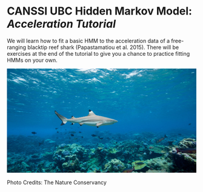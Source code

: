 # CANSSI UBC Hidden Markov Model: *Acceleration Tutorial*

We will learn how to fit a basic HMM to the acceleration data of a free-ranging blacktip reef shark (Papastamatiou et al. 2015). There will be exercises at the end of the tutorial to give you a chance to practice fitting HMMs on your own.

<img src="blacktipshark.jpg" width="500"> 

Photo Credits: The Nature Conservancy
